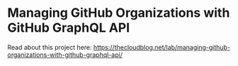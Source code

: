 # Managing GitHub Organizations with GitHub GraphQL API

Read about this project here: https://thecloudblog.net/lab/managing-github-organizations-with-github-graphql-api/
